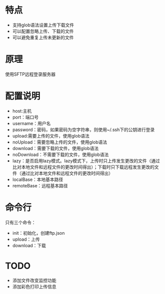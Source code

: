 # 特点
* 支持glob语法设置上传下载文件
* 可以配置忽略上传、下载的文件
* 可以避免重复上传未更新的文件

# 原理
使用SFTP远程登录服务器

# 配置说明
* host:主机
* port：端口号
* username：用户名
* password：密码，如果密码为空字符串，则使用~/.ssh下的公钥进行登录
* upload:需要上传的文件，使用glob语法
* noUpload：需要忽略上传的文件，使用glob语法
* download：需要下载的文件，使用glob语法
* noDownload：不需要下载的文件，使用glob语法
* lazy：是否启用lazy模式。lazy模式下，上传时只上传发生更改的文件（通过比对本地文件和远程文件的更改时间得出）；下载时只下载远程发生更改的文件（通过比对本地文件和远程文件的更改时间得出）
* localBase：本地基本路径
* remoteBase：远程基本路径

# 命令行
只有三个命令：
* init：初始化，创建ftp.json
* upload：上传
* download：下载

# TODO
* 添加文件改变监控功能
* 添加彩色打印上传信息 
